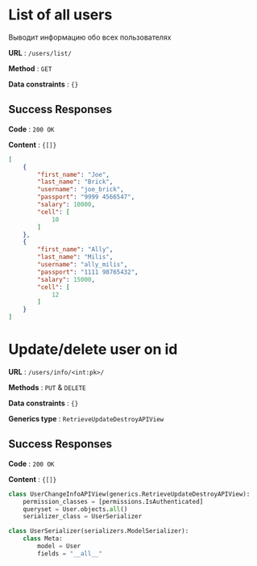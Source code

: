 # List of all users

Выводит информацию обо всех пользователях

**URL** : `/users/list/`

**Method** : `GET`

**Data constraints** : `{}`

## Success Responses

**Code** : `200 OK`

**Content** : `{[]}`

```json
[
    {
        "first_name": "Joe",
        "last_name": "Brick",
        "username": "joe_brick",
        "passport": "9999 4566547",
        "salary": 10000,
        "cell": [
            10
        ]
    },
    {
        "first_name": "Ally",
        "last_name": "Milis",
        "username": "ally_milis",
        "passport": "1111 98765432",
        "salary": 15000,
        "cell": [
            12
        ]
    }
]
```

# Update/delete user on id

**URL** : `/users/info/<int:pk>/`

**Methods** : `PUT` & `DELETE`

**Data constraints** : `{}`

**Generics type** : `RetrieveUpdateDestroyAPIView`

## Success Responses

**Code** : `200 OK`

**Content** : `{[]}`

```python
class UserChangeInfoAPIView(generics.RetrieveUpdateDestroyAPIView):
    permission_classes = [permissions.IsAuthenticated]
    queryset = User.objects.all()
    serializer_class = UserSerializer
```

```python
class UserSerializer(serializers.ModelSerializer):
    class Meta:
        model = User
        fields = "__all__"
```
